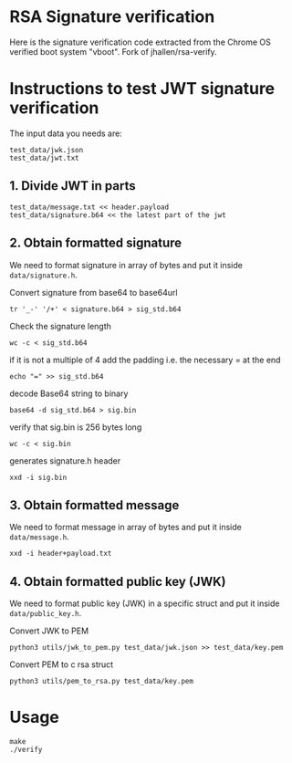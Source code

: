 # RSA Signature verification

Here is the signature verification code extracted from the Chrome OS
verified boot system "vboot". Fork of jhallen/rsa-verify.

# Instructions to test JWT signature verification

The input data you needs are:

```
test_data/jwk.json
test_data/jwt.txt
```

## 1. Divide JWT in parts

```
test_data/message.txt << header.payload
test_data/signature.b64 << the latest part of the jwt
```

## 2. Obtain formatted signature

We need to format signature in array of bytes and put it inside `data/signature.h`.

Convert signature from base64 to base64url
```
tr '_-' '/+' < signature.b64 > sig_std.b64
```

Check the signature length
```
wc -c < sig_std.b64
```

if it is not a multiple of 4 add the padding i.e. the necessary = at the end
```
echo "=" >> sig_std.b64
```

decode Base64 string to binary
```
base64 -d sig_std.b64 > sig.bin
```

verify that sig.bin is 256 bytes long
```
wc -c < sig.bin
```

generates signature.h header
```
xxd -i sig.bin
```

## 3. Obtain formatted message
We need to format message in array of bytes and put it inside `data/message.h`.
```
xxd -i header+payload.txt
```

## 4. Obtain formatted public key (JWK)
We need to format public key (JWK) in a specific struct and put it inside `data/public_key.h`.

Convert JWK to PEM
```
python3 utils/jwk_to_pem.py test_data/jwk.json >> test_data/key.pem
```

Convert PEM to c rsa struct
```
python3 utils/pem_to_rsa.py test_data/key.pem
```

# Usage

```
make
./verify
```